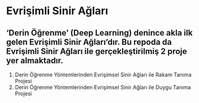 # Evrişimli Sinir Ağları

## ‘Derin Öğrenme’ (Deep Learning) denince akla ilk gelen Evrişimli Sinir Ağları’dır. Bu repoda da Evrişimli Sinir Ağları ile gerçekleştirilmiş 2 proje yer almaktadır. 
  
  1. Derin Öğrenme Yöntemlerinden Evrişimsel Sinir Ağları ile Rakam Tanıma Projesi
  2. Derin Öğrenme Yöntemlerinden Evrişimsel Sinir Ağları ile Duygu Tanıma Projesi
